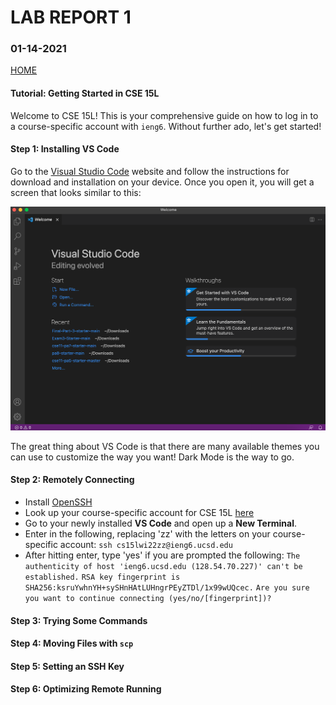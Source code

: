 # **LAB REPORT 1**
### 01-14-2021

[HOME](https://jupoon.github.io/cse15l-lab-reports/)

#### **Tutorial: Getting Started in CSE 15L**
Welcome to CSE 15L! This is your comprehensive guide on how to log in to a course-specific account with `ieng6`. Without further ado, let's get started!

#### **Step 1: Installing VS Code**
Go to the [Visual Studio Code](https://code.visualstudio.com/) website and follow the instructions for download and installation on your device. Once you open it, you will get a screen that looks similar to this:

![Image](screenshot_one.png)

The great thing about VS Code is that there are many available themes you can use to customize the way you want! Dark Mode is the way to go.

#### **Step 2: Remotely Connecting**
* Install [OpenSSH](https://docs.microsoft.com/en-us/windows-server/administration/openssh/openssh_install_firstuse)
* Look up your course-specific account for CSE 15L [here](https://sdacs.ucsd.edu/~icc/index.php)
* Go to your newly installed **VS Code** and open up a **New Terminal**.
* Enter in the following, replacing 'zz' with the letters on your course-specific account:
``` ssh cs15lwi22zz@ieng6.ucsd.edu ```
* After hitting enter, type 'yes' if you are prompted the following:
``` The authenticity of host 'ieng6.ucsd.edu (128.54.70.227)' can't be established. ```
``` RSA key fingerprint is SHA256:ksruYwhnYH+sySHnHAtLUHngrPEyZTDl/1x99wUQcec. ```
``` Are you sure you want to continue connecting (yes/no/[fingerprint])? ```

#### **Step 3: Trying Some Commands**

#### **Step 4: Moving Files with `scp`**

#### **Step 5: Setting an SSH Key**

#### **Step 6: Optimizing Remote Running**
